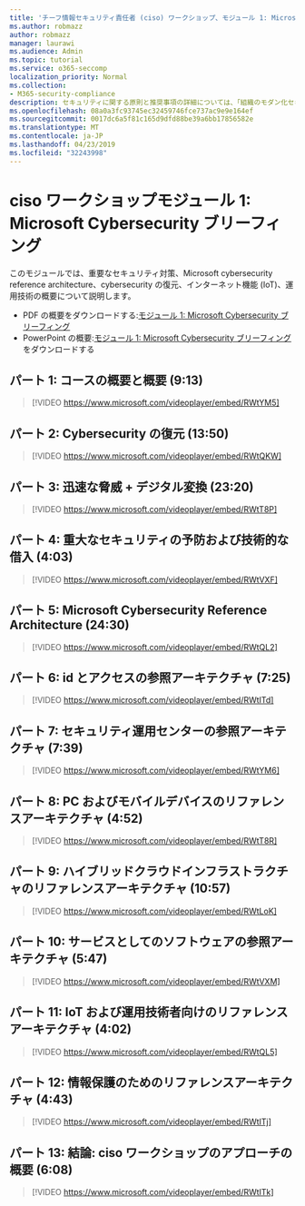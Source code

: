 ```yaml
---
title: 'チーフ情報セキュリティ責任者 (ciso) ワークショップ、モジュール 1: Microsoft Cybersecurity ブリーフィング'
ms.author: robmazz
author: robmazz
manager: laurawi
ms.audience: Admin
ms.topic: tutorial
ms.service: o365-seccomp
localization_priority: Normal
ms.collection:
- M365-security-compliance
description: セキュリティに関する原則と推奨事項の詳細については、「組織のモダン化セキュリティ」を参照してください。
ms.openlocfilehash: 08a0a3fc93745ec32459746fce737ac9e9e164ef
ms.sourcegitcommit: 0017dc6a5f81c165d9dfd88be39a6bb17856582e
ms.translationtype: MT
ms.contentlocale: ja-JP
ms.lasthandoff: 04/23/2019
ms.locfileid: "32243998"
---
```

# <a name="ciso-workshop-module-1-microsoft-cybersecurity-briefing"></a>ciso ワークショップモジュール 1: Microsoft Cybersecurity ブリーフィング

このモジュールでは、重要なセキュリティ対策、Microsoft cybersecurity reference architecture、cybersecurity の復元、インターネット機能 (IoT)、運用技術の概要について説明します。

- PDF の概要をダウンロードする:[モジュール 1: Microsoft Cybersecurity ブリーフィング](media/ciso-workshop-1-cybersecurity-briefing.pdf)
- PowerPoint の概要:[モジュール 1: Microsoft Cybersecurity ブリーフィング](https://docs.microsoft.com/office365/securitycompliance/media/ciso-workshop-1-cybersecurity-briefing.pptx)をダウンロードする

## <a name="part-1-course-introduction-and-overview-913"></a>パート 1: コースの概要と概要 (9:13)

> [!VIDEO https://www.microsoft.com/videoplayer/embed/RWtYM5]

## <a name="part-2-cybersecurity-resilience-1350"></a>パート 2: Cybersecurity の復元 (13:50)

> [!VIDEO https://www.microsoft.com/videoplayer/embed/RWtQKW]

## <a name="part-3-accelerating-threats--digital-transformation-2320"></a>パート 3: 迅速な脅威 + デジタル変換 (23:20)

> [!VIDEO https://www.microsoft.com/videoplayer/embed/RWtT8P]

## <a name="part-4-critical-security-hygiene-and-technical-debt-403"></a>パート 4: 重大なセキュリティの予防および技術的な借入 (4:03)

> [!VIDEO https://www.microsoft.com/videoplayer/embed/RWtVXF]

## <a name="part-5-microsoft-cybersecurity-reference-architecture-2430"></a>パート 5: Microsoft Cybersecurity Reference Architecture (24:30)

> [!VIDEO https://www.microsoft.com/videoplayer/embed/RWtQL2]

## <a name="part-6-reference-architecture-for-identity-and-access-725"></a>パート 6: id とアクセスの参照アーキテクチャ (7:25)

> [!VIDEO https://www.microsoft.com/videoplayer/embed/RWtITd]

## <a name="part-7-reference-architecture-for-security-operations-center-739"></a>パート 7: セキュリティ運用センターの参照アーキテクチャ (7:39)

> [!VIDEO https://www.microsoft.com/videoplayer/embed/RWtYM6]

## <a name="part-8-reference-architecture-for-pc-and-mobile-devices-452"></a>パート 8: PC およびモバイルデバイスのリファレンスアーキテクチャ (4:52)

> [!VIDEO https://www.microsoft.com/videoplayer/embed/RWtT8R]

## <a name="part-9-reference-architecture-for-hybrid-cloud-infrastructure-1057"></a>パート 9: ハイブリッドクラウドインフラストラクチャのリファレンスアーキテクチャ (10:57)

> [!VIDEO https://www.microsoft.com/videoplayer/embed/RWtLoK]

## <a name="part-10-reference-architecture-for-software-as-a-service-547"></a>パート 10: サービスとしてのソフトウェアの参照アーキテクチャ (5:47)

> [!VIDEO https://www.microsoft.com/videoplayer/embed/RWtVXM]

## <a name="part-11-reference-architecture-for-iot-and-operational-tech-402"></a>パート 11: IoT および運用技術者向けのリファレンスアーキテクチャ (4:02)

> [!VIDEO https://www.microsoft.com/videoplayer/embed/RWtQL5]

## <a name="part-12-reference-architecture-for-info-protection-443"></a>パート 12: 情報保護のためのリファレンスアーキテクチャ (4:43)

> [!VIDEO https://www.microsoft.com/videoplayer/embed/RWtITj]

## <a name="part-13-conclusion-summary-of-ciso-workshop-approach-608"></a>パート 13: 結論: ciso ワークショップのアプローチの概要 (6:08)

> [!VIDEO https://www.microsoft.com/videoplayer/embed/RWtITk]